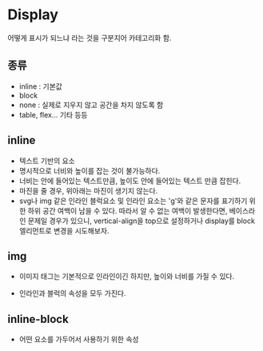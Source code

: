 # Display

어떻게 표시가 되느냐 라는 것을 구분지어 카테고리화 함. 



## 종류 

- inline : 기본값
- block 
- none : 실제로 지우지 않고 공간을 차지 않도록 함
- table, flex... 기타 등등



## inline

- 텍스트 기반의 요소
- 명시적으로 너비와 높이를 잡는 것이 불가능하다. 
- 너비는 안에 들어있는 텍스트만큼, 높이도 안에 들어있는 텍스트 만큼 잡힌다. 
- 마진을 줄 경우, 위아래는 마진이 생기지 않는다. 
- svg나 img 같은 인라인 블럭요소 및 인라인 요소는 'g'와 같은 문자를 표기하기 위한 하위 공간 여백이 남을 수 있다. 
따라서 알 수 없는 여백이 발생한다면, 베이스라인 문제일 경우가 있으니, vertical-align을 top으로 설정하거나  display를 block 엘리먼트로 변경을 시도해보자.


## img

- 이미지 태그는 기본적으로 인라인이긴 하지만, 높이와 너비를 가질 수 있다.  

- 인라인과 블럭의 속성을 모두 가진다. 



## inline-block

- 어떤 요소를 가두어서 사용하기 위한 속성
